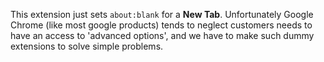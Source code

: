 This extension just sets `about:blank` for a <strong>New Tab</strong>.
Unfortunately Google Chrome (like most google products) tends to neglect customers needs to have an access to 'advanced options', and we have to make such dummy extensions to solve simple problems.

